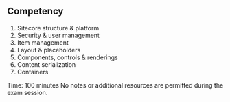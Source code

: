## Competency

1. Sitecore structure & platform
2. Security & user management
3. Item management
4. Layout & placeholders
5. Components, controls & renderings
6. Content serialization
7. Containers

Time: 100 minutes
No notes or additional resources are permitted during the exam session.


